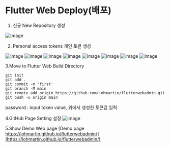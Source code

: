 # Flutter Web Deploy(배포)

1. 신규 New  Repository 생성

![image](https://user-images.githubusercontent.com/82506516/142849261-838651e4-2d15-4522-a58b-b3e68a4a2fe4.png)


2. Personal access tokens 개인 토큰 생성

![image](https://user-images.githubusercontent.com/82506516/142846085-32502343-bdad-4810-a8ed-d020f97a8e7c.png)
![image](https://user-images.githubusercontent.com/82506516/142846295-567c815b-0f69-4efd-92ad-74719851c539.png)
![image](https://user-images.githubusercontent.com/82506516/142846545-f770dab9-f55d-4ecb-9ca5-fea22be3bc3b.png)
![image](https://user-images.githubusercontent.com/82506516/142846673-8c8c70d6-7d01-4d95-9f14-77edb8a08a16.png)
![image](https://user-images.githubusercontent.com/82506516/142846766-a5c0423b-c442-4e4f-9a27-47e1ca5e7547.png)
![image](https://user-images.githubusercontent.com/82506516/142846934-8c2b8e0d-1ec8-47dd-a52f-ab4f18ba5bea.png)
![image](https://user-images.githubusercontent.com/82506516/142847131-66f0a358-e86d-4828-86fd-4272758b8928.png)
![image](https://user-images.githubusercontent.com/82506516/142847408-dde0097e-2d2f-4bf2-a446-cb982fff7ff1.png)



3.Move to  Flutter Web Build Directory 
  ```
  git init
  git add .
  git commit -m 'first'
  git branch -M main
  git remote add origin https://github.com/johmartin/flutterwebadmin.git 
  git push -u origin main
  ```
  password : input token value, 위에서 생성한 토큰값 입력
  

4.GitHub Page Setting 설정
![image](https://user-images.githubusercontent.com/82506516/142848754-715ecaf4-baab-4a5e-8c8c-9443d355939e.png)


5.Show Demo Web page
[Demo page https://johmartin.github.io/flutterwebadmin/](https://johmartin.github.io/flutterwebadmin/)


